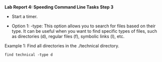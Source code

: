 **Lab Report 4: Speeding Command Line Tasks**
**Step 3**
* Start a timer.

* Option 1: -type: This option allows you to search for files based on their type. It can be useful when you want to find specific types of files, such as directories (d), regular files (f), symbolic links (l), etc.

Example 1: Find all directories in the ./technical directory.

```
find technical -type d
```
